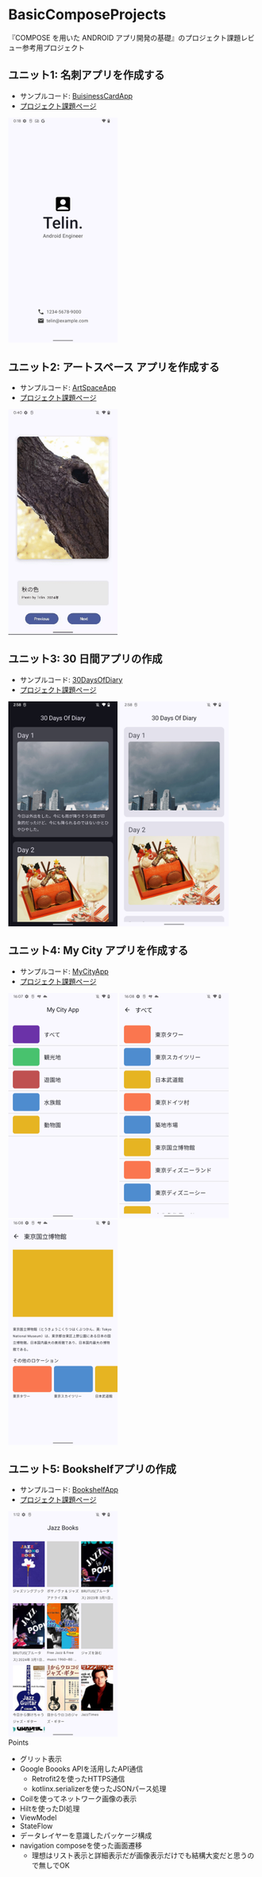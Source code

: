 # BasicComposeProjects

『COMPOSE を用いた ANDROID アプリ開発の基礎』のプロジェクト課題レビュー参考用プロジェクト

## ユニット1: 名刺アプリを作成する

- サンプルコード: [BuisinessCardApp](https://github.com/yasukotelin/BasicComposeProjects/tree/main/BusinessCardApp)
- [プロジェクト課題ページ](https://developer.android.com/codelabs/basic-android-kotlin-compose-business-card?hl=ja&continue=https%3A%2F%2Fdeveloper.android.com%2Fcourses%2Fpathways%2Fandroid-basics-compose-unit-1-pathway-3%3Fhl%3Dja%23codelab-https%3A%2F%2Fdeveloper.android.com%2Fcodelabs%2Fbasic-android-kotlin-compose-business-card#0)

<img src="./BusinessCardApp/img/Screenshot_20241228_002445.png" width="220px" />

## ユニット2: アートスペース アプリを作成する

- サンプルコード: [ArtSpaceApp](https://github.com/yasukotelin/BasicComposeProjects/tree/main/ArtSpaceApp)
- [プロジェクト課題ページ](https://developer.android.com/codelabs/basic-android-kotlin-compose-art-space?hl=ja&continue=https%3A%2F%2Fdeveloper.android.com%2Fcourses%2Fpathways%2Fandroid-basics-compose-unit-2-pathway-3%3Fhl%3Dja%23codelab-https%3A%2F%2Fdeveloper.android.com%2Fcodelabs%2Fbasic-android-kotlin-compose-art-space#0)

<img src="./ArtSpaceApp//img/Screen_recording_20241229_004034.gif" width="220px" />

## ユニット3: 30 日間アプリの作成

- サンプルコード: [30DaysOfDiary](https://github.com/yasukotelin/BasicComposeProjects/tree/main/30DaysOfDiary)
- [プロジェクト課題ページ](https://developer.android.com/codelabs/basic-android-kotlin-compose-30-days?hl=ja&continue=https%3A%2F%2Fdeveloper.android.com%2Fcourses%2Fpathways%2Fandroid-basics-compose-unit-3-pathway-3%3Fhl%3Dja%23codelab-https%3A%2F%2Fdeveloper.android.com%2Fcodelabs%2Fbasic-android-kotlin-compose-30-days#0)

<div>
<img src="./30DaysOfDiary/img/Screenshot_20241229_025817.png" width="220px" />
<img src="./30DaysOfDiary/img/Screenshot_20241229_025852.png" width="220px" />
</div>

## ユニット4: My City アプリを作成する

- サンプルコード: [MyCityApp](https://github.com/yasukotelin/BasicComposeProjects/tree/main/MyCityApp)
- [プロジェクト課題ページ](https://developer.android.com/codelabs/basic-android-kotlin-compose-my-city?hl=ja&continue=https%3A%2F%2Fdeveloper.android.com%2Fcourses%2Fpathways%2Fandroid-basics-compose-unit-4-pathway-3%3Fhl%3Dja%23codelab-https%3A%2F%2Fdeveloper.android.com%2Fcodelabs%2Fbasic-android-kotlin-compose-my-city#0)

<div>
<img src="./MyCityApp/img/Screenshot_20241230_160741.png" width="220px" />
<img src="./MyCityApp/img/Screenshot_20241230_160818.png" width="220px" />
<img src="./MyCityApp/img/Screenshot_20241230_160853.png" width="220px" />
</div>

## ユニット5: Bookshelfアプリの作成

- サンプルコード: [BookshelfApp](https://github.com/yasukotelin/BasicComposeProjects/tree/main/BookshelfApp)
- [プロジェクト課題ページ](https://developer.android.com/codelabs/basic-android-kotlin-compose-bookshelf?hl=ja&continue=https%3A%2F%2Fdeveloper.android.com%2Fcourses%2Fpathways%2Fandroid-basics-compose-unit-5-pathway-2%3Fhl%3Dja%23codelab-https%3A%2F%2Fdeveloper.android.com%2Fcodelabs%2Fbasic-android-kotlin-compose-bookshelf#0)

<div>
<img src="./BookshelfApp/img/Screenshot_20250105_011224.png" width="220px" />
</div

### Points

- グリット表示
- Google Boooks APIを活用したAPI通信
    - Retrofit2を使ったHTTPS通信
    - kotlinx.serializerを使ったJSONパース処理
- Coilを使ってネットワーク画像の表示
- Hiltを使ったDI処理
- ViewModel
- StateFlow
- データレイヤーを意識したパッケージ構成
- navigation composeを使った画面遷移
    - 理想はリスト表示と詳細表示だが画像表示だけでも結構大変だと思うので無しでOK
